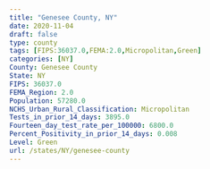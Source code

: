 ```yaml
---
title: "Genesee County, NY"
date: 2020-11-04
draft: false
type: county
tags: [FIPS:36037.0,FEMA:2.0,Micropolitan,Green]
categories: [NY]
County: Genesee County
State: NY
FIPS: 36037.0
FEMA_Region: 2.0
Population: 57280.0
NCHS_Urban_Rural_Classification: Micropolitan
Tests_in_prior_14_days: 3895.0
Fourteen_day_test_rate_per_100000: 6800.0
Percent_Positivity_in_prior_14_days: 0.008
Level: Green
url: /states/NY/genesee-county
---
```




